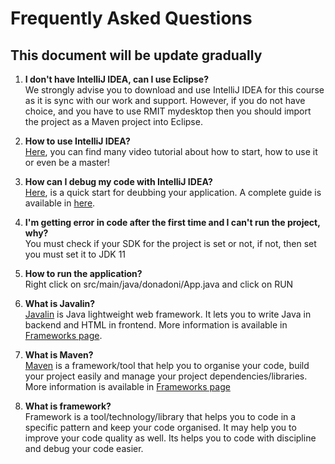 
# Frequently Asked Questions
## This document will be update gradually  

 1. **I don't have IntelliJ IDEA, can I use Eclipse?** <br /> 
 We strongly advise you to download and use IntelliJ IDEA for this course as it is sync with our work and support. However, if you do not have choice, and you have to use RMIT mydesktop then you should import the project as a Maven project into Eclipse. 

 1. **How to use IntelliJ IDEA?** <br />
 [Here](https://www.jetbrains.com/idea/documentation/), you can find many video tutorial about how to start, how to use it or even be a master!

 1. **How can I debug my code with IntelliJ IDEA?**  <br />
 [Here](https://www.jetbrains.com/help/idea/debugging-your-first-java-application.html), is a quick start for deubbing your application.  A complete guide is available in [here](https://www.jetbrains.com/help/idea/debugging-code.html).  
 
 1. **I'm getting error in code after the first time and I can't run the project, why?**<br />
 You must check if your SDK for the project is set or not, if not, then set you must set it to JDK 11  
 
 1. **How to run the application?**  <br />
 Right click on src/main/java/donadoni/App.java and click on RUN  
 
 1. **What is Javalin?**   <br />
 [Javalin](https://javalin.io/) is Java lightweight web framework. It lets you to write Java in backend and HTML in frontend. More information is available in [Frameworks page](https://github.com/isys3413-sef-2020-sem1/sef-donadoni/blob/master/docs/Frameworks.md).  
 
 1. **What is Maven?**    <br />
 [Maven](https://maven.apache.org/what-is-maven.html) is a framework/tool that help you to organise your code, build your project easily and manage your project  dependencies/libraries. More information is available in [Frameworks page](https://github.com/isys3413-sef-2020-sem1/sef-donadoni/blob/master/docs/Frameworks.md)  
 
 1. **What is framework?**  <br />
  Framework is a tool/technology/library that helps you to code in a specific pattern and keep your code organised. It may help you to improve your code quality as well. Its helps you to code with discipline and debug your code easier.  
